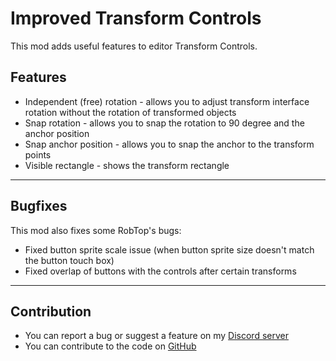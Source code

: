 # Improved Transform Controls

This mod adds useful features to editor <cy>Transform Controls</c>.

## Features
- <cg>Independent (free) rotation</c> - allows you to adjust transform interface rotation without the rotation of transformed objects
- <cg>Snap rotation</c> - allows you to snap the rotation to 90 degree and the anchor position
- <cg>Snap anchor position</c> - allows you to snap the anchor to the transform points
- <cg>Visible rectangle</c> - shows the transform rectangle

---

## Bugfixes
This mod also fixes some <cl>RobTop's</c> bugs:
- Fixed button sprite scale issue (when button sprite size doesn't match the button touch box)
- Fixed overlap of buttons with the controls after certain transforms

---

## Contribution

- You can report a bug or suggest a feature on my [Discord server](https://discord.gg/wcWvtKHP8n)
- You can contribute to the code on [GitHub](https://github.com/RazoomGD/geode-improved-transform-controls)